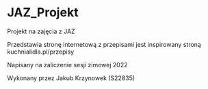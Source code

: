 # JAZ_Projekt

Projekt na zajęcia z JAZ

Przedstawia stronę internetową z przepisami
jest inspirowany stroną kuchnialidla.pl/przepisy

Napisany na zaliczenie sesji zimowej 2022

Wykonany przez Jakub Krzynowek (S22835)
